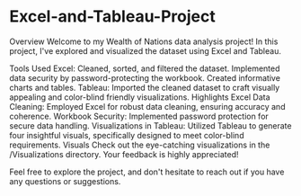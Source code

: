 # Excel-and-Tableau-Project

Overview
Welcome to my Wealth of Nations data analysis project! In this project, I've explored and visualized the dataset using Excel and Tableau.

Tools Used
Excel: Cleaned, sorted, and filtered the dataset. Implemented data security by password-protecting the workbook. Created informative charts and tables.
Tableau: Imported the cleaned dataset to craft visually appealing and color-blind friendly visualizations.
Highlights
Excel Data Cleaning: Employed Excel for robust data cleaning, ensuring accuracy and coherence.
Workbook Security: Implemented password protection for secure data handling.
Visualizations in Tableau: Utilized Tableau to generate four insightful visuals, specifically designed to meet color-blind requirements.
Visuals
Check out the eye-catching visualizations in the /Visualizations directory. Your feedback is highly appreciated!

Feel free to explore the project, and don't hesitate to reach out if you have any questions or suggestions.

